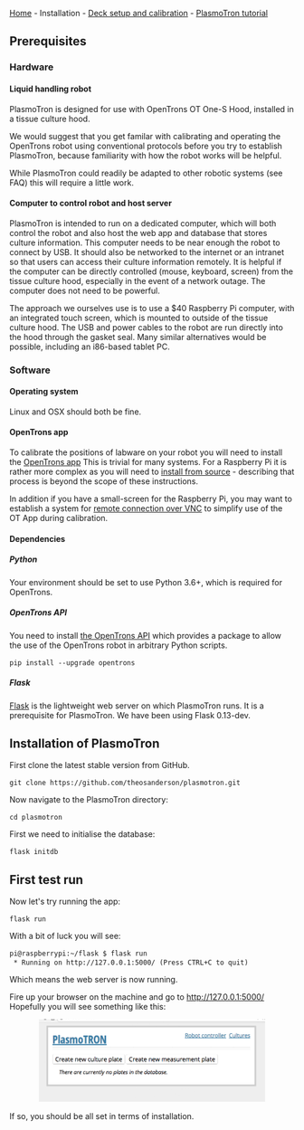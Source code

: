 [Home](/) - Installation - [Deck setup and calibration](DeckSetupAndCalibration.md) - [PlasmoTron tutorial](DeckSetupAndCalibration.md) 


## Prerequisites

### Hardware

#### Liquid handling robot

PlasmoTron is designed for use with OpenTrons OT One-S Hood, installed in a tissue culture hood. 

We would suggest that you get familar with calibrating and operating the OpenTrons robot using conventional protocols before you try to establish PlasmoTron, because familiarity with how the robot works will be helpful.

While PlasmoTron could readily be adapted to other robotic systems (see FAQ) this will require a little work.

#### Computer to control robot and host server

PlasmoTron is intended to run on a dedicated computer, which will both control the robot and also host the web app and database that stores culture information. This computer needs to be near enough the robot to connect by USB. It should also be networked to the internet or an intranet so that users can access their culture information remotely. It is helpful if the computer can be directly controlled (mouse, keyboard, screen) from the tissue culture hood, especially in the event of a network outage. The computer does not need to be powerful.

The approach we ourselves use is to use a $40 Raspberry Pi computer, with an integrated touch screen, which is mounted to outside of the tissue culture hood. The USB and power cables to the robot are run directly into the hood through the gasket seal. Many similar alternatives would be possible, including an i86-based tablet PC.


### Software

#### Operating system
Linux and OSX should both be fine.

#### OpenTrons app
To calibrate the positions of labware on your robot you will need to install the [OpenTrons app](https://opentrons.com/ot-app) This is trivial for many systems. For a Raspberry Pi it is rather more complex as you will need to [install from source](https://github.com/Opentrons/opentrons) - describing that process is beyond the scope of these instructions.

In addition if you have a small-screen for the Raspberry Pi, you may want to establish a system for [remote connection over VNC](https://www.raspberrypi.org/documentation/remote-access/vnc/) to simplify use of the OT App during calibration.

#### Dependencies

##### Python

Your environment should be set to use Python 3.6+, which is required for OpenTrons.
##### OpenTrons API
You need to install [the OpenTrons API](http://docs.opentrons.com/writing.html#jupyter-notebook) which provides a package to allow the use of the OpenTrons robot in arbitrary Python scripts.

```
pip install --upgrade opentrons 
```
##### Flask
[Flask](http://flask.pocoo.org/) is the lightweight web server on which PlasmoTron runs. It is a prerequisite for PlasmoTron. We have been using Flask 0.13-dev.

## Installation of PlasmoTron
First clone the latest stable version from GitHub.
```
git clone https://github.com/theosanderson/plasmotron.git
```

Now navigate to the PlasmoTron directory:

```
cd plasmotron
```

First we need to initialise the database:
```
flask initdb
```


## First test run
Now let's try running the app:
```
flask run
```
With a bit of luck you will see:
```
pi@raspberrypi:~/flask $ flask run
 * Running on http://127.0.0.1:5000/ (Press CTRL+C to quit)
 ```

Which means the web server is now running.

Fire up your browser on the machine and go to http://127.0.0.1:5000/ Hopefully you will see something like this:
<p align="center">
<img src="images/initialview.png" width="400"/></p>

If so, you should be all set in terms of installation.


